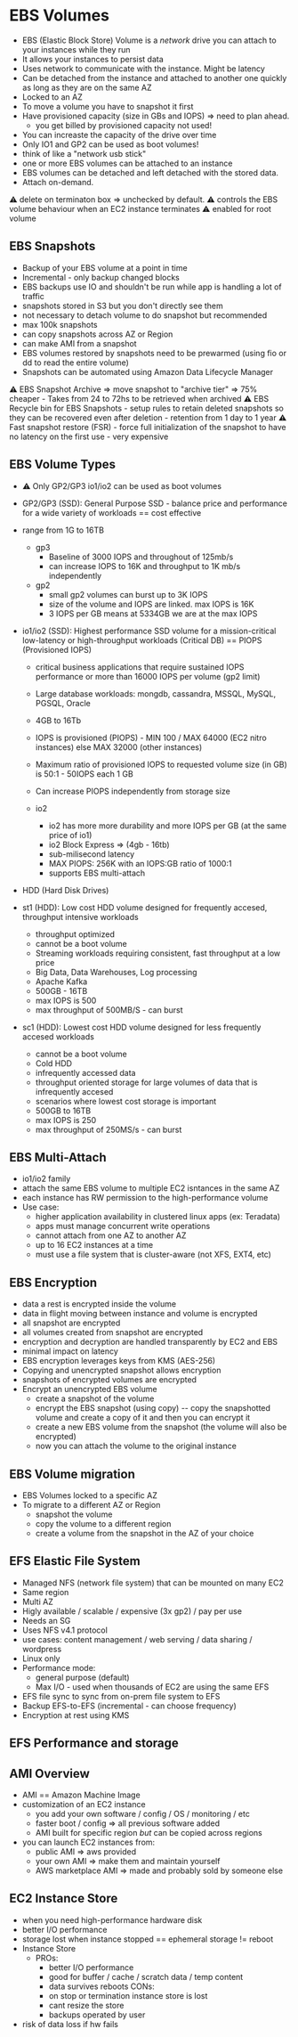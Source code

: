 # EBS Volumes

* EBS (Elastic Block Store) Volume is a _network_ drive you can attach to your instances while they run
* It allows your instances to persist data
* Uses network to communicate with the instance. Might be latency
* Can be detached from the instance and attached to another one quickly as long as they are on the same AZ
* Locked to an AZ
* To move a volume you have to snapshot it first
* Have provisioned capacity (size in GBs and IOPS) => need to plan ahead.
  * you get billed by provisioned capacity not used!
* You can increaste the capacity of the drive over time
* Only IO1 and GP2 can be used as boot volumes!
* think of like a "network usb stick"
* one or more EBS volumes can be attached to an instance
* EBS volumes can be detached and left detached with the stored data.
* Attach on-demand.

⚠️ delete on terminaton box => unchecked by default.
⚠️ controls the EBS volume behaviour when an EC2 instance terminates
⚠️ enabled for root volume

## EBS Snapshots

* Backup of your EBS volume at a point in time
* Incremental - only backup changed blocks
* EBS backups use IO and shouldn't be run while app is handling a lot of traffic
* snapshots stored in S3 but you don't directly see them
* not necessary to detach volume to do snapshot but recommended
* max 100k snapshots
* can copy  snapshots across AZ or Region
* can make AMI from a snapshot
* EBS volumes restored by snapshots need to be prewarmed (using fio or dd to read the entire volume)
* Snapshots can be automated using Amazon Data Lifecycle Manager

⚠️ EBS Snapshot Archive => move snapshot to "archive tier" => 75% cheaper
    - Takes from 24 to 72hs to be retrieved when archived
⚠️ EBS Recycle bin for EBS Snapshots
    - setup rules to retain deleted snapshots so they can be recovered even after deletion
    - retention from 1 day to 1 year️
⚠️ Fast snapshot restore  (FSR)
    - force full initialization of the snapshot to have no latency on the first use
    - very expensive

## EBS Volume Types

* ⚠️ Only GP2/GP3 io1/io2 can be used as boot volumes

* GP2/GP3 (SSD): General Purpose SSD - balance price and performance for a wide variety of workloads == cost effective
* range from 1G to 16TB
  * gp3
    * Baseline of 3000 IOPS and throughout of 125mb/s
    * can increase IOPS to 16K and throughput to 1K mb/s independently
  * gp2
    * small gp2 volumes can burst up to 3K IOPS
    * size of the volume and IOPS are linked. max IOPS is 16K
    * 3 IOPS per GB means at 5334GB we are at the max IOPS
* io1/io2 (SSD): Highest performance SSD volume for a mission-critical low-latency or high-throughput workloads (Critical DB) == PIOPS (Provisioned IOPS)
  * critical business applications that require sustained IOPS performance or more than 16000 IOPS per volume (gp2 limit)
  * Large database workloads: mongdb, cassandra, MSSQL, MySQL, PGSQL, Oracle
  * 4GB to 16Tb
  * IOPS is provisioned (PIOPS) - MIN 100 / MAX 64000 (EC2 nitro instances) else MAX 32000 (other instances)
  * Maximum ratio of provisioned IOPS to requested volume size (in GB) is 50:1 - 50IOPS each 1 GB
  * Can increase PIOPS independently from storage size

  * io2
    * io2 has more more durability and more IOPS per GB (at the same price of io1)
    * io2 Block Express => (4gb - 16tb)
    * sub-milisecond latency
    * MAX PIOPS: 256K with an IOPS:GB ratio of 1000:1
    * supports EBS multi-attach

* HDD (Hard Disk Drives)
* st1 (HDD): Low cost HDD volume designed for frequently accesed, throughput intensive workloads
  * throughput optimized
  * cannot be a boot volume
  * Streaming workloads requiring consistent, fast throughput at a low price
  * Big Data, Data Warehouses, Log processing
  * Apache Kafka
  * 500GB - 16TB
  * max IOPS is 500
  * max throughput of 500MB/S  - can burst
* sc1 (HDD): Lowest cost HDD volume designed for less frequently accesed workloads
  * cannot be a boot volume
  * Cold HDD
  * infrequently accessed data
  * throughput oriented storage for large volumes of data that is infrequently accesed
  * scenarios where lowest cost storage is important
  * 500GB to 16TB
  * max IOPS is 250
  * max throughput of 250MS/s - can burst

## EBS Multi-Attach

* io1/io2 family
* attach the same EBS volume to multiple EC2 isntances in the same AZ
* each instance has RW permission to the high-performance volume
* Use case:
  * higher application availability in clustered linux apps (ex: Teradata)
  * apps must manage concurrent write operations
  * cannot attach from one AZ to another AZ
  * up to 16 EC2 instances at a time
  * must use a file system that is cluster-aware (not XFS, EXT4, etc)

## EBS Encryption

* data a rest is encrypted inside the volume
* data in flight moving between instance and volume is encrypted
* all snapshot are encrypted
* all volumes created from snapshot are encrypted
* encryption and decryption are handled transparently by EC2 and EBS
* minimal impact on latency
* EBS encryption leverages keys from KMS (AES-256)
* Copying and unencrypted snapshot allows encryption
* snapshots of encrypted volumes are encrypted
* Encrypt an unencrypted EBS volume
  * create a snapshot of the volume
  * encrypt the EBS snapshot (using copy) -- copy the snapshotted volume and create a copy of it and then you can
    encrypt it
  * create a new EBS volume from the snapshot (the volume will also be encrypted)
  * now you can attach the volume to the original instance

## EBS Volume migration

* EBS Volumes locked to a specific AZ
* To migrate to a different AZ or Region
  * snapshot the volume
  * copy the volume to a different region
  * create a volume from the snapshot in the AZ of your choice

## EFS  Elastic File System

* Managed NFS (network file system) that can be mounted on many EC2
* Same region
* Multi AZ
* Higly available / scalable / expensive (3x gp2) / pay per use
* Needs an SG
* Uses NFS v4.1 protocol
* use cases: content management / web serving / data sharing / wordpress
* Linux only
* Performance mode:
  * general purpose (default)
  * Max I/O - used when thousands of EC2 are using the same EFS
* EFS file sync to sync from on-prem file system to EFS
* Backup EFS-to-EFS (incremental - can choose frequency)
* Encryption at rest using KMS

## EFS Performance and storage
## AMI Overview

* AMI == Amazon Machine Image
* customization of an EC2 instance
  * you add your own software / config / OS / monitoring / etc
  * faster boot / config => all previous software added
  * AMI built for specific region _but_ can be copied across regions
* you can launch EC2 instances from:
  * public AMI => aws provided
  * your own AMI => make them and maintain yourself
  * AWS marketplace AMI => made and probably sold by someone else

## EC2 Instance Store

* when you need high-performance hardware disk
* better I/O performance
* storage lost when instance stopped == ephemeral storage != reboot
* Instance Store
  * PROs:
    * better I/O performance
    * good for buffer / cache / scratch data / temp content
    * data survives reboots
    CONs:
    * on stop or termination instance store is lost
    * cant resize the store
    * backups operated by user
* risk of data loss if hw fails
